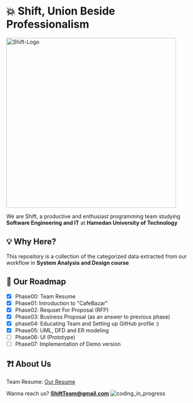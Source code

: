 # :boom: Shift, Union Beside Professionalism
<img src="https://user-images.githubusercontent.com/77578060/143627510-11cafeb3-078d-452c-a682-94d84e8d2ba2.jpg" alt="Shift-Logo" style="width:450px;" class="center"/>

We are Shift, a productive and enthusiast programming team studying **Software Engineering and IT** at **Hamedan University of Technology**


## :bulb: Why Here?

This repository is a collection of the categorized data extracted from our workflow in **System Analysis and Design course**


## :pushpin: Our Roadmap

- [x] Phase00: Team Resume
- [x] Phase01: Introduction to "CafeBazar"
- [x] Phase02: Requset For Proposal (RFP)
- [x] Phase03: Business Proposal (as an answer to previous phase)
- [x] phase04: Educating Team and Setting up GitHub profile :)
- [x] Phase05: UML, DFD and ER modeling
- [ ] Phase06: UI (Prototype)
- [ ] Phase07: Implementation of Demo version

## :question::exclamation: About Us
Team Resume: [Our Resume](https://drive.google.com/file/d/1zcgR5VNpKbO-9jwW9zaEYYgQhIrAzT6C/view?usp=sharing)

Wanna reach us? **ShiftTeam@gmail.com**
![coding_in_progress](https://media4.giphy.com/media/1sgetPM00wWqJpVUTl/giphy.gif?cid=ecf05e47rqnpwu0fiq93pwl7rfdz66sccitf72883adogwrt&rid=giphy.gif&ct=s)
